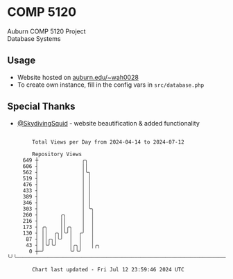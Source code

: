 # COMP 5120
Auburn COMP 5120 Project  
Database Systems

## Usage
- Website hosted on [auburn.edu/~wah0028](https://webhome.auburn.edu/~wah0028/)
- To create own instance, fill in the config vars in `src/database.php`

## Special Thanks
- [@SkydivingSquid](https://github.com/SkydivingSquid) - website beautification & added functionality

```

        Total Views per Day from 2024-04-14 to 2024-07-12

        Repository Views
     649 ┼              ╭╮
     606 ┤              ││
     562 ┤              │╰╮
     519 ┤              │ │
     476 ┤              │ │
     433 ┤              │ │
     389 ┤              │ │
     346 ┤              │ │
     303 ┤              │ ╰╮
     260 ┤       ╭╮     │  │
     216 ┤       ││     │  │
     173 ┤ ╭╮    ││╭╮   │  │
     130 ┤ ││  ╭╮│╰╯│  ╭╯  │
      87 ┤ ││╭╮│╰╯  │  │   │
      43 ┤ │╰╯╰╯    │╭╮│   │╭╮
       0 ┼─╯        ╰╯╰╯   ╰╯╰─────────────────────────────────────────────────────────────────────

        Chart last updated - Fri Jul 12 23:59:46 2024 UTC
        
```
